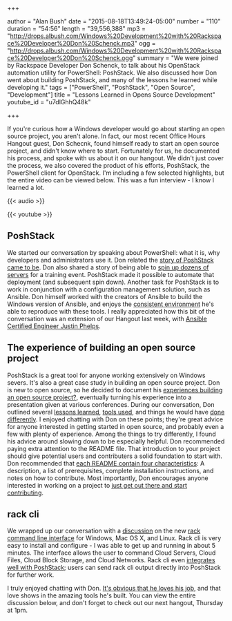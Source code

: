 +++

author = "Alan Bush"
date = "2015-08-18T13:49:24-05:00"
number = "110"
duration = "54:56"
length = "39,556,388"
mp3 = "http://drops.albush.com/Windows%20Development%20with%20Rackspace%20Developer%20Don%20Schenck.mp3"
ogg = "http://drops.albush.com/Windows%20Development%20with%20Rackspace%20Developer%20Don%20Schenck.ogg"
summary = "We were joined by Rackspace Developer Don Schenck, to talk about his OpenStack automation utility for PowerShell: PoshStack. We also discussed how Don went about building PoshStack, and many of the lessons he learned while developing it."
tags = ["PowerShell", "PoshStack", "Open Source", "Development"]
title = "Lessons Learned in Opens Source Development"
youtube_id = "u7dlGhhQ48k"

+++

If you're curious how a Windows developer would go about starting an open source project, you aren't alone. In fact, our most recent Office Hours Hangout guest, Don Schecnk, found himself ready to start an open source project, and didn't know where to start. Fortunately for us, he documented his process, and spoke with us about it on our hangout. We didn't just cover the process, we also covered the product of his efforts, PoshStack, the PowerShell client for OpenStack. I'm including a few selected highlights, but the entire video can be viewed below. This was a fun interview - I know I learned a lot.

{{< audio >}}

{{< youtube >}}

## PoshStack

We started our conversation by speaking about PowerShell: what it is, why developers and administrators use it. Don related the [story of PoshStack came to be](https://youtu.be/u7dlGhhQ48k?t=3m29s). Don also shared a story of being able to [spin up dozens of servers](https://youtu.be/u7dlGhhQ48k?t=9m9s) for a training event. PoshStack made it possible to automate that deployment (and subsequent spin down). Another task for PoshStack is to work in conjunction with a configuration management solution, such as Ansible. Don himself worked with the creators of Ansible to build the Windows version of Ansible, and enjoys the [consistent environment](https://youtu.be/u7dlGhhQ48k?t=15m23s) he's able to reproduce with these tools. I really appreciated how this bit of the conversation was an extension of our Hangout last week, with [Ansible Certified Engineer Justin Phelps](http://www.rackspace.com/blog/ansible-certified-engineer-justin-phelps-video/).

## The experience of building an open source project

PoshStack is a great tool for anyone working extensively on Windows severs. It's also a great case study in building an open source project. Don is new to open source, so he decided to document his [experiences building an open source project?](https://youtu.be/u7dlGhhQ48k?t=19m15s), eventually turning his experience into a presentation given at various conferences. During our conversation, Don outlined several [lessons learned](https://youtu.be/u7dlGhhQ48k?t=21m20s), [tools used](https://youtu.be/u7dlGhhQ48k?t=29m11s), and things he would have [done differently](https://youtu.be/u7dlGhhQ48k?t=36m16s). I enjoyed chatting with Don on these points; they're great advice for anyone interested in getting started in open source, and probably even a few with plenty of experience. Among the things to try differently, I found his advice around slowing down to be especially helpful. Don recommended paying extra attention to the README file. That introduction to your project should give potential users and contributers a solid foundation to start with. Don recommended that [each README contain four characteristics](https://youtu.be/u7dlGhhQ48k?t=38m1s): A description, a list of prerequisites, complete installation instructions, and notes on how to contribute. Most importantly, Don encourages anyone interested in working on a project to [just get out there and start contributing](https://youtu.be/u7dlGhhQ48k?t=42m50s).

## rack cli

We wrapped up our conversation with a [discussion](https://youtu.be/u7dlGhhQ48k?t=43m38s) on the new [rack command line interface](https://developer.rackspace.com/blog/introducing-rack-global-cli/) for Windows, Mac OS X, and Linux. Rack cli is very easy to install and configure - I was able to get up and running in about 5 minutes. The interface allows the user to command Cloud Servers, Cloud Files, Cloud Block Storage, and Cloud Networks. Rack cli even [integrates well with PoshStack](https://youtu.be/u7dlGhhQ48k?t=45m13s); users can send rack cli output directly into PoshStack for further work.  

I truly enjoyed chatting with Don. [It's obvious that he loves his job](https://youtu.be/u7dlGhhQ48k?t=53m28s), and that love shows in the amazing tools he's built. You can view the entire discussion below, and don't forget to check out our next hangout, Thursday at 1pm.
